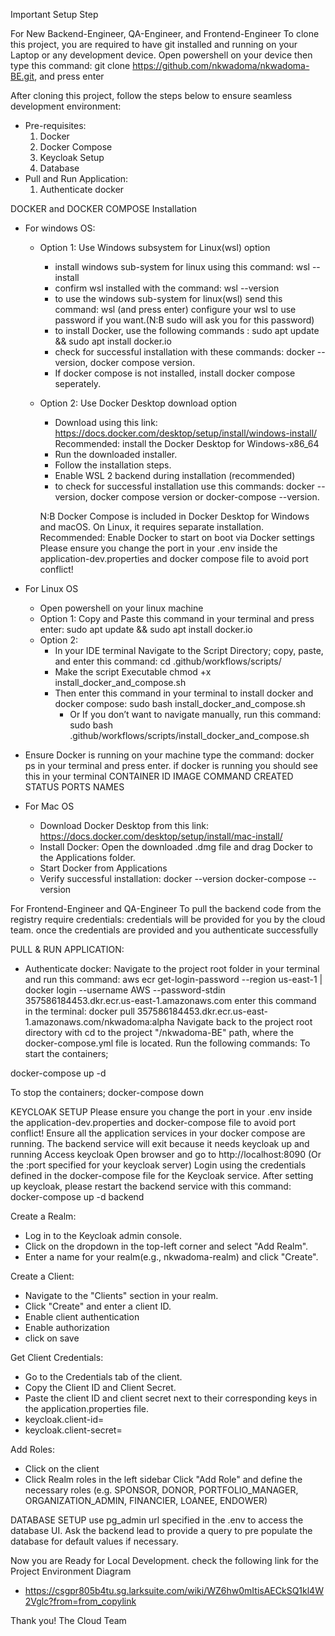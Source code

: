 Important Setup Step

For New Backend-Engineer, QA-Engineer, and Frontend-Engineer
To clone this project, you are required to have git installed and running on your Laptop or any development device.
Open powershell on your device then type this command: git clone https://github.com/nkwadoma/nkwadoma-BE.git, and press enter

After cloning this project, follow the steps below to ensure seamless development environment:

- Pre-requisites:
    1. Docker 
    2. Docker Compose
    3. Keycloak Setup
    4. Database
- Pull and Run Application:
    1. Authenticate docker
   

DOCKER and DOCKER COMPOSE Installation
- For windows OS:
    - Option 1: Use Windows subsystem for Linux(wsl) option
        - install windows sub-system for linux using this command: wsl --install
        - confirm wsl installed with the command: wsl --version
        - to use the windows sub-system for linux(wsl) send this command: wsl (and press enter)
          configure your wsl to use password if you want.(N:B sudo will ask you for this password)
        - to install Docker, use the following commands : sudo apt update && sudo apt install docker.io
        - check for successful installation with these commands: docker --version, docker compose version.
        - If docker compose is not installed, install docker compose seperately.
        
    - Option 2: Use Docker Desktop download option
        - Download using this link: https://docs.docker.com/desktop/setup/install/windows-install/
            Recommended: install the Docker Desktop for Windows-x86_64
        - Run the downloaded installer.
        - Follow the installation steps.
        - Enable WSL 2 backend during installation (recommended)
        - to check for successful installation use this commands: docker --version, docker compose version or docker-compose --version.
      
      N:B 
        Docker Compose is included in Docker Desktop for Windows and macOS. On Linux, it requires separate installation.
        Recommended: Enable Docker to start on boot via Docker settings
        Please ensure you change the port in your .env inside the application-dev.properties and docker compose file to avoid port conflict!

- For Linux OS
    - Open powershell on your linux machine
    - Option 1: Copy and Paste this command in your terminal and press enter: sudo apt update && sudo apt install docker.io
    - Option 2:
        - In your IDE terminal Navigate to the Script Directory; copy, paste, and enter this command: cd .github/workflows/scripts/
        - Make the script Executable chmod +x install_docker_and_compose.sh
        - Then enter this command in your terminal to install docker and docker compose: sudo bash install_docker_and_compose.sh
            - Or If you don’t want to navigate manually, run this command: sudo bash .github/workflows/scripts/install_docker_and_compose.sh

- Ensure Docker is running on your machine
   type the command: docker ps in your terminal and press enter. if docker is running you should see this in your terminal
    CONTAINER ID   IMAGE     COMMAND   CREATED   STATUS    PORTS     NAMES

- For Mac OS
  - Download Docker Desktop from this link: https://docs.docker.com/desktop/setup/install/mac-install/
  - Install Docker: Open the downloaded .dmg file and drag Docker to the Applications folder.
  - Start Docker from Applications
  - Verify successful installation: docker --version docker-compose --version
  
   

 
For Frontend-Engineer and QA-Engineer
To pull the backend code from the registry require credentials: 
credentials will be provided for you by the cloud team.
once the credentials are provided and you authenticate successfully

PULL & RUN APPLICATION:
- Authenticate docker: Navigate to the project root folder in your terminal and run this command:
              aws ecr get-login-password --region us-east-1 | docker login --username AWS --password-stdin 357586184453.dkr.ecr.us-east-1.amazonaws.com
enter this command in the terminal: docker pull 357586184453.dkr.ecr.us-east-1.amazonaws.com/nkwadoma:alpha
Navigate back to the project root directory with cd to the project "/nkwadoma-BE" path, where  the docker-compose.yml file is located.
Run the following commands: To start the containers;

docker-compose up -d

To stop the containers;
docker-compose down


KEYCLOAK SETUP
Please ensure you change the port in your .env inside the application-dev.properties and docker-compose file to avoid port conflict!
Ensure all the application services in your docker compose are running. The backend service will exit because it needs keycloak up and running
Access keycloak
Open browser and go to http://localhost:8090 (Or the :port specified for your keycloak server)
Login using the credentials defined in the docker-compose file for the Keycloak service.
After setting up keycloak, please restart the backend service with this command: docker-compose up -d backend

Create a Realm:
- Log in to the Keycloak admin console.
- Click on the dropdown in the top-left corner and select "Add Realm".
- Enter a name for your realm(e.g., nkwadoma-realm) and click "Create".

Create a Client:
- Navigate to the "Clients" section in your realm.
- Click "Create" and enter a client ID.
- Enable client authentication
- Enable authorization
- click on save

Get Client Credentials:
- Go to the Credentials tab of the client.
- Copy the Client ID and Client Secret.
- Paste the client ID and client secret next to their corresponding keys in the application.properties file.
- keycloak.client-id=<your-client-id>
- keycloak.client-secret=<your-client-secret>

Add Roles:
- Click on the client
- Click Realm roles in the left sidebar
Click "Add Role" and define the necessary roles (e.g. SPONSOR, DONOR, PORTFOLIO_MANAGER, ORGANIZATION_ADMIN, FINANCIER, LOANEE, ENDOWER)

DATABASE SETUP
use pg_admin url specified in the .env to access the database UI.
Ask the backend lead to provide a query to pre populate the database for default values if necessary.

Now you are Ready for Local Development.
check the following link for the Project Environment Diagram
- https://csgpr805b4tu.sg.larksuite.com/wiki/WZ6hw0mItisAECkSQ1kl4W2Vglc?from=from_copylink
  
Thank you!
The Cloud Team

